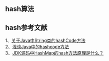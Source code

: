 
## hash算法

## hash参考文献   
1、[关于Java中String类的hashCode方法](https://www.cnblogs.com/micrari/p/5626202.html)    
2、[浅谈Java中的hashcode方法](https://www.cnblogs.com/dolphin0520/p/3681042.html)    
3、[JDK源码中HashMap的hash方法原理是什么？](https://www.zhihu.com/question/20733617)     

